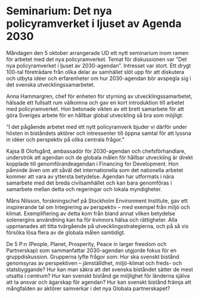 # Seminarium: Det nya policyramverket i ljuset av Agenda 2030

Måndagen den 5 oktober arrangerade UD ett nytt seminarium inom ramen för arbetet med det nya policyramverket. Temat för diskussionen var ”Det nya policyramverket i ljuset av 2030\-agendan”. Intresset var stort. Ett drygt 100\-tal företrädare från olika delar av samhället slöt upp för att diskutera och utbyta idéer och erfarenheter om hur 2030\-agendan bör avspegla sig i det svenska utvecklingssamarbetet.


Anna Hammargren, chef för enheten för styrning av utvecklingssamarbetet, hälsade ett fullsatt rum välkomna och gav en kort introduktion till arbetet med policyramverket. Hon betonade vikten av ett brett samarbete för att göra Sveriges arbete för en hållbar global utveckling så bra som möjligt:

”I det pågående arbetet med ett nytt policyramverk bjuder vi därför under hösten in biståndets aktörer och intressenter till öppna samtal för att lyssna in idéer och perspektiv på olika centrala frågor.”

Kajsa B Olofsgård, ambassadör för 2030\-agendan och chefsförhandlare, underströk att agendan och de globala målen för hållbar utveckling är direkt kopplade till genomförandeagendan i Financing for Development. Hon påminde även om att såväl det internationella som det nationella arbetet kommer att vara av yttersta betydelse. Agendan har utformats i nära samarbete med det breda civilsamhället och kan bara genomföras i samarbete mellan detta och regeringar och lokala myndigheter.

Måns Nilsson, forskningschef på Stockholm Environment Institute, gav ett inspirerande tal om Integrering av perspektiv – med exempel från miljö och klimat. Exemplifiering av detta kom från bland annat vilken betydelse solenergins användning kan ha för kvinnors hälsa och rättigheter. Alla uppmanades att titta tvärgående på utvecklingsstrategierna, och på så vis försöka lösa flera av de globala målen samtidigt.

De 5 P:n (People, Planet, Prosperity, Peace in larger freedom och Partnerskap) som sammanfattar 2030\-agendan utgjorde fokus för en gruppdiskussion. Grupperna lyfte frågor som: Hur ska svenskt bistånd genomsyras av perspektiven – jämställdhet, miljö\-klimat och freds\- och statsbyggande? Hur kan man säkra att det svenska biståndet sätter de mest utsatta i centrum? Hur kan svenskt bistånd ge möjlighet för länderna själva att ta ansvar och ägarskap för agendan? Hur kan svenskt bistånd främja att mångfalden av aktörer samverkar i det nya Globala partnerskapet?
